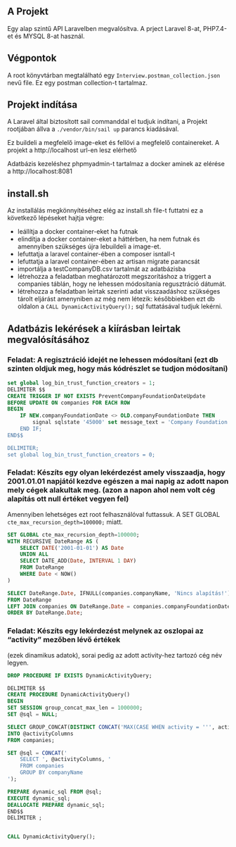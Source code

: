 ## A Projekt
Egy alap szintű API Laravelben megvalósítva. 
A prject Laravel 8-at, PHP7.4-et és MYSQL 8-at használ.

## Végpontok

A root könyvtárban megtalálható egy `Interview.postman_collection.json` nevű file. Ez egy postman collection-t tartalmaz. 

## Projekt indítása
A Laravel által biztosított sail commanddal el tudjuk indítani, a Projekt rootjában állva a `./vendor/bin/sail up` parancs kiadásával.

Ez buildeli a megfelelő image-eket és fellövi a megfelelő containereket.
A projekt a http://localhost url-en lesz elérhető

Adatbázis kezeléshez phpmyadmin-t tartalmaz a docker aminek az elérése a http://localhost:8081

## install.sh

Az installálás megkönnyítéséhez elég az install.sh file-t futtatni ez a következő lépéseket hajtja végre:

- leállítja a docker container-eket ha futnak
- elindítja a docker container-eket a háttérben, ha nem futnak és amennyiben szükséges újra lebuildeli a image-et.
- lefuttatja a laravel container-ében a composer isntall-t
- lefuttatja a laravel container-ében az artisan migrate parancsát
- importálja a testCompanyDB.csv tartalmát az adatbázisba
- létrehozza a feladatban meghatározott megszorításhoz a triggert a companies táblán, hogy ne lehessen módosítania  regusztráció dátumát.
- létrehozza a feladatban leírtak szerinti adat visszaadáshoz szükséges tárolt eljárást amenyniben az még nem létezik: későbbiekben ezt db oldalon a `CALL DynamicActivityQuery();` sql futtatásával tudjuk lekérni.

## Adatbázis lekérések a kiírásban leirtak megvalósításához

### Feladat: A regisztráció idejét ne lehessen módosítani (ezt db szinten oldjuk meg, hogy más kódrészlet se tudjon módosítani)

```sql 
set global log_bin_trust_function_creators = 1;
DELIMITER $$
CREATE TRIGGER IF NOT EXISTS PreventCompanyFoundationDateUpdate
BEFORE UPDATE ON companies FOR EACH ROW
BEGIN
    IF NEW.companyFoundationDate <> OLD.companyFoundationDate THEN
        signal sqlstate '45000' set message_text = 'Company Foundation Date Can\'t be modify';
    END IF;
END$$

DELIMITER;
set global log_bin_trust_function_creators = 0;
```

### Feladat: Készíts egy olyan lekérdezést amely visszaadja, hogy 2001.01.01 napjától kezdve egészen a mai napig az adott napon mely cégek alakultak meg. (azon a napon ahol nem volt cég alapítás ott null értéket vegyen fel)

Amennyiben lehetséges ezt root felhasználóval futtassuk. A SET GLOBAL `cte_max_recursion_depth=100000;` miatt. 

```sql 
SET GLOBAL cte_max_recursion_depth=100000;
WITH RECURSIVE DateRange AS (
    SELECT DATE('2001-01-01') AS Date
    UNION ALL
    SELECT DATE_ADD(Date, INTERVAL 1 DAY)
    FROM DateRange
    WHERE Date < NOW()
)

SELECT DateRange.Date, IFNULL(companies.companyName, 'Nincs alapítás!') AS Company
FROM DateRange
LEFT JOIN companies ON DateRange.Date = companies.companyFoundationDate
ORDER BY DateRange.Date;
```

### Feladat: Készíts egy lekérdezést melynek az oszlopai az “activity” mezőben lévő értékek
(ezek dinamikus adatok), sorai pedig az adott activity-hez tartozó cég név legyen.

```sql 
DROP PROCEDURE IF EXISTS DynamicActivityQuery;

DELIMITER $$
CREATE PROCEDURE DynamicActivityQuery()
BEGIN
SET SESSION group_concat_max_len = 1000000;
SET @sql = NULL;

SELECT GROUP_CONCAT(DISTINCT CONCAT('MAX(CASE WHEN activity = ''', activity, ''' THEN companyName END) AS `', activity, '`'))
INTO @activityColumns
FROM companies;

SET @sql = CONCAT('
    SELECT ', @activityColumns, '
    FROM companies
    GROUP BY companyName
');

PREPARE dynamic_sql FROM @sql;
EXECUTE dynamic_sql;
DEALLOCATE PREPARE dynamic_sql;
END$$
DELIMITER ;


CALL DynamicActivityQuery();
```

